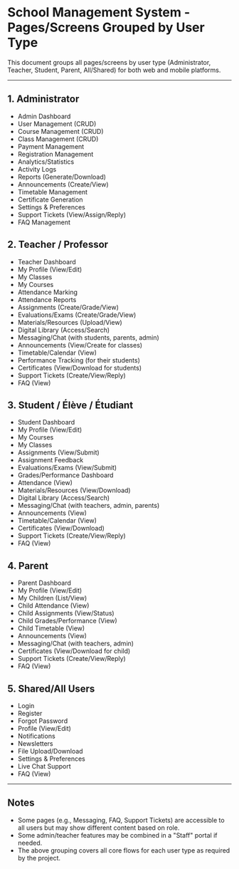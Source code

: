 # School Management System - Pages/Screens Grouped by User Type

This document groups all pages/screens by user type (Administrator, Teacher, Student, Parent, All/Shared) for both web and mobile platforms.

---

## 1. Administrator
- Admin Dashboard
- User Management (CRUD)
- Course Management (CRUD)
- Class Management (CRUD)
- Payment Management
- Registration Management
- Analytics/Statistics
- Activity Logs
- Reports (Generate/Download)
- Announcements (Create/View)
- Timetable Management
- Certificate Generation
- Settings & Preferences
- Support Tickets (View/Assign/Reply)
- FAQ Management

## 2. Teacher / Professor
- Teacher Dashboard
- My Profile (View/Edit)
- My Classes
- My Courses
- Attendance Marking
- Attendance Reports
- Assignments (Create/Grade/View)
- Evaluations/Exams (Create/Grade/View)
- Materials/Resources (Upload/View)
- Digital Library (Access/Search)
- Messaging/Chat (with students, parents, admin)
- Announcements (View/Create for classes)
- Timetable/Calendar (View)
- Performance Tracking (for their students)
- Certificates (View/Download for students)
- Support Tickets (Create/View/Reply)
- FAQ (View)

## 3. Student / Élève / Étudiant
- Student Dashboard
- My Profile (View/Edit)
- My Courses
- My Classes
- Assignments (View/Submit)
- Assignment Feedback
- Evaluations/Exams (View/Submit)
- Grades/Performance Dashboard
- Attendance (View)
- Materials/Resources (View/Download)
- Digital Library (Access/Search)
- Messaging/Chat (with teachers, admin, parents)
- Announcements (View)
- Timetable/Calendar (View)
- Certificates (View/Download)
- Support Tickets (Create/View/Reply)
- FAQ (View)

## 4. Parent
- Parent Dashboard
- My Profile (View/Edit)
- My Children (List/View)
- Child Attendance (View)
- Child Assignments (View/Status)
- Child Grades/Performance (View)
- Child Timetable (View)
- Announcements (View)
- Messaging/Chat (with teachers, admin)
- Certificates (View/Download for child)
- Support Tickets (Create/View/Reply)
- FAQ (View)

## 5. Shared/All Users
- Login
- Register
- Forgot Password
- Profile (View/Edit)
- Notifications
- Newsletters
- File Upload/Download
- Settings & Preferences
- Live Chat Support
- FAQ (View)

---

## Notes
- Some pages (e.g., Messaging, FAQ, Support Tickets) are accessible to all users but may show different content based on role.
- Some admin/teacher features may be combined in a "Staff" portal if needed.
- The above grouping covers all core flows for each user type as required by the project.
